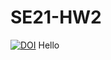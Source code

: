 # SE21-HW2
[![DOI](https://zenodo.org/badge/289585062.svg)](https://zenodo.org/badge/latestdoi/289585062)
Hello
